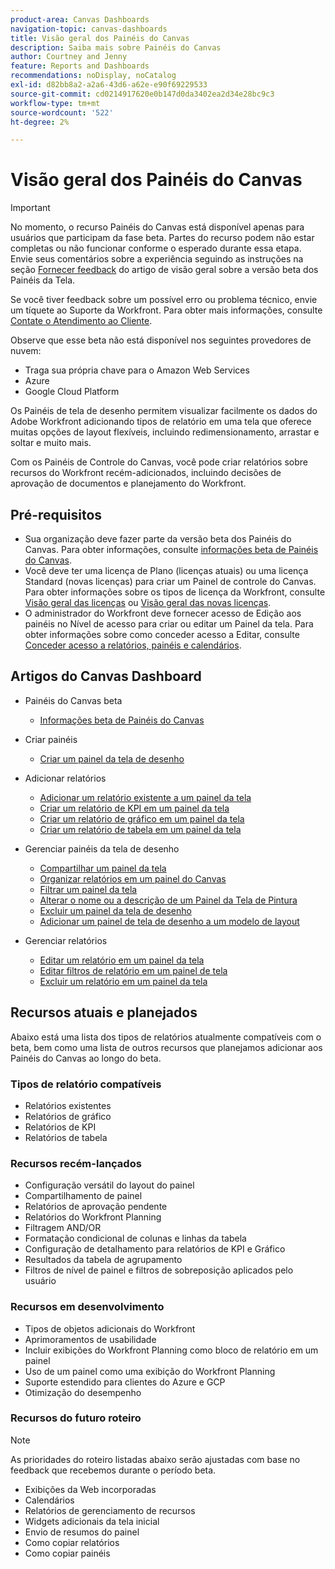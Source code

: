 ```yaml
---
product-area: Canvas Dashboards
navigation-topic: canvas-dashboards
title: Visão geral dos Painéis do Canvas
description: Saiba mais sobre Painéis do Canvas
author: Courtney and Jenny
feature: Reports and Dashboards
recommendations: noDisplay, noCatalog
exl-id: d82bb8a2-a2a6-43d6-a62e-e90f69229533
source-git-commit: cd0214917620e0b147d0da3402ea2d34e28bc9c3
workflow-type: tm+mt
source-wordcount: '522'
ht-degree: 2%

---
```


# Visão geral dos Painéis do Canvas

>[!IMPORTANT]
>
>No momento, o recurso Painéis do Canvas está disponível apenas para usuários que participam da fase beta. Partes do recurso podem não estar completas ou não funcionar conforme o esperado durante essa etapa. Envie seus comentários sobre a experiência seguindo as instruções na seção [Fornecer feedback](/help/quicksilver/product-announcements/betas/canvas-dashboards-beta/canvas-dashboards-beta-information.md#provide-feedback) do artigo de visão geral sobre a versão beta dos Painéis da Tela.
>
>Se você tiver feedback sobre um possível erro ou problema técnico, envie um tíquete ao Suporte da Workfront. Para obter mais informações, consulte [Contate o Atendimento ao Cliente](/help/quicksilver/workfront-basics/tips-tricks-and-troubleshooting/contact-customer-support.md).
>
>Observe que esse beta não está disponível nos seguintes provedores de nuvem:
>
>* Traga sua própria chave para o Amazon Web Services
>* Azure
>* Google Cloud Platform

Os Painéis de tela de desenho permitem visualizar facilmente os dados do Adobe Workfront adicionando tipos de relatório em uma tela que oferece muitas opções de layout flexíveis, incluindo redimensionamento, arrastar e soltar e muito mais.

Com os Painéis de Controle do Canvas, você pode criar relatórios sobre recursos do Workfront recém-adicionados, incluindo decisões de aprovação de documentos e planejamento do Workfront.


## Pré-requisitos

* Sua organização deve fazer parte da versão beta dos Painéis do Canvas. Para obter informações, consulte [informações beta de Painéis do Canvas](/help/quicksilver/product-announcements/betas/canvas-dashboards-beta/canvas-dashboards-beta-information.md).
* Você deve ter uma licença de Plano (licenças atuais) ou uma licença Standard (novas licenças) para criar um Painel de controle do Canvas. Para obter informações sobre os tipos de licença da Workfront, consulte [Visão geral das licenças](/help/quicksilver/administration-and-setup/add-users/access-levels-and-object-permissions/wf-licenses.md) ou [Visão geral das novas licenças](/help/quicksilver/administration-and-setup/add-users/how-access-levels-work/licenses-overview.md).
* O administrador do Workfront deve fornecer acesso de Edição aos painéis no Nível de acesso para criar ou editar um Painel da tela. Para obter informações sobre como conceder acesso a Editar, consulte [Conceder acesso a relatórios, painéis e calendários](/help/quicksilver/administration-and-setup/add-users/configure-and-grant-access/grant-access-reports-dashboards-calendars.md).

## Artigos do Canvas Dashboard

* Painéis do Canvas beta

   * [Informações beta de Painéis do Canvas](/help/quicksilver/product-announcements/betas/canvas-dashboards-beta/canvas-dashboards-beta-information.md)

* Criar painéis

   * [Criar um painel da tela de desenho](/help/quicksilver/reports-and-dashboards/canvas-dashboards/create-dashboards/create-dashboards.md)

* Adicionar relatórios

   * [Adicionar um relatório existente a um painel da tela](/help/quicksilver/reports-and-dashboards/canvas-dashboards/add-reports/add-existing-report.md)
   * [Criar um relatório de KPI em um painel da tela](/help/quicksilver/reports-and-dashboards/canvas-dashboards/add-reports/build-kpi-report.md)
   * [Criar um relatório de gráfico em um painel da tela](/help/quicksilver/reports-and-dashboards/canvas-dashboards/add-reports/build-chart-report.md)
   * [Criar um relatório de tabela em um painel da tela](/help/quicksilver/reports-and-dashboards/canvas-dashboards/add-reports/build-table-report.md)

* Gerenciar painéis da tela de desenho

   * [Compartilhar um painel da tela](/help/quicksilver/reports-and-dashboards/canvas-dashboards/manage-canvas-dashboards/share-canvas-dashboard.md)
   * [Organizar relatórios em um painel do Canvas](/help/quicksilver/reports-and-dashboards/canvas-dashboards/manage-canvas-dashboards/arrange-reports-in-dashboard.md)
   * [Filtrar um painel da tela](/help/quicksilver/reports-and-dashboards/canvas-dashboards/manage-canvas-dashboards/filter-canvas-dashboard.md)
   * [Alterar o nome ou a descrição de um Painel da Tela de Pintura](/help/quicksilver/reports-and-dashboards/canvas-dashboards/manage-canvas-dashboards/change-name-or-description-of-dashboard.md)
   * [Excluir um painel da tela de desenho](/help/quicksilver/reports-and-dashboards/canvas-dashboards/manage-canvas-dashboards/delete-a-canvas-dashboard.md)
   * [Adicionar um painel de tela de desenho a um modelo de layout](/help/quicksilver/reports-and-dashboards/canvas-dashboards/manage-canvas-dashboards/add-dashboard-to-layout-template.md)

* Gerenciar relatórios

   * [Editar um relatório em um painel da tela](/help/quicksilver/reports-and-dashboards/canvas-dashboards/manage-reports/edit-a-report.md)
   * [Editar filtros de relatório em um painel de tela](/help/quicksilver/reports-and-dashboards/canvas-dashboards/manage-reports/edit-report-filters.md)
   * [Excluir um relatório em um painel da tela](/help/quicksilver/reports-and-dashboards/canvas-dashboards/manage-reports/delete-a-report.md)

## Recursos atuais e planejados

Abaixo está uma lista dos tipos de relatórios atualmente compatíveis com o beta, bem como uma lista de outros recursos que planejamos adicionar aos Painéis do Canvas ao longo do beta.

### Tipos de relatório compatíveis

* Relatórios existentes
* Relatórios de gráfico
* Relatórios de KPI
* Relatórios de tabela

### Recursos recém-lançados

* Configuração versátil do layout do painel
* Compartilhamento de painel
* Relatórios de aprovação pendente
* Relatórios do Workfront Planning
* Filtragem AND/OR
* Formatação condicional de colunas e linhas da tabela
* Configuração de detalhamento para relatórios de KPI e Gráfico
* Resultados da tabela de agrupamento
* Filtros de nível de painel e filtros de sobreposição aplicados pelo usuário


### Recursos em desenvolvimento

* Tipos de objetos adicionais do Workfront
* Aprimoramentos de usabilidade
* Incluir exibições do Workfront Planning como bloco de relatório em um painel
* Uso de um painel como uma exibição do Workfront Planning
* Suporte estendido para clientes do Azure e GCP
* Otimização do desempenho

### Recursos do futuro roteiro

>[!NOTE]
>
>As prioridades do roteiro listadas abaixo serão ajustadas com base no feedback que recebemos durante o período beta.

* Exibições da Web incorporadas
* Calendários
* Relatórios de gerenciamento de recursos
* Widgets adicionais da tela inicial
* Envio de resumos do painel
* Como copiar relatórios
* Como copiar painéis


